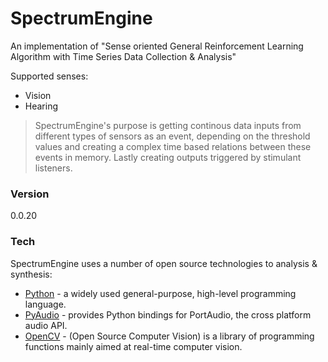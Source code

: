# SpectrumEngine

An implementation of "Sense oriented General Reinforcement Learning Algorithm with Time Series Data Collection & Analysis"

Supported senses:

  -  Vision
  -  Hearing

> SpectrumEngine's purpose is getting continous data inputs from different types of sensors as
> an event, depending on the threshold values and creating a complex time based relations
> between these events in memory. Lastly creating outputs triggered by stimulant listeners.

### Version
0.0.20

### Tech

SpectrumEngine uses a number of open source technologies to analysis & synthesis:

* [Python] - a widely used general-purpose, high-level programming language.
* [PyAudio] - provides Python bindings for PortAudio, the cross platform audio API.
* [OpenCV] - (Open Source Computer Vision) is a library of programming functions mainly aimed at real-time computer vision.

[Python]: <https://www.python.org/r>
[PyAudio]: <https://people.csail.mit.edu/hubert/pyaudio/r>
[OpenCV]: <http://opencv.org/r>
